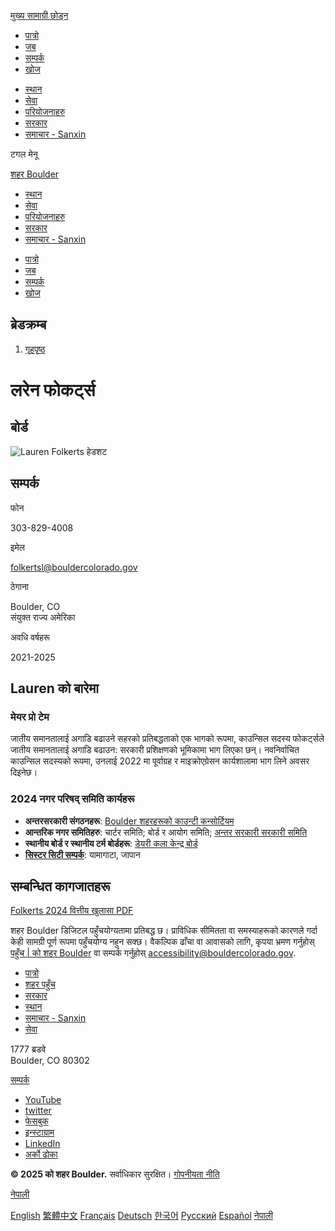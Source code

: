 [मुख्य सामाग्री छोड्न](https://bouldercolorado.gov/ne/person/lauren-folkerts/)

- [पात्रो](https://bouldercolorado.gov/ne/events)
- [जब](https://bouldercolorado.gov/ne/work-for-boulder)
- [सम्पर्क](https://bouldercolorado.gov/ne/contact-us)
- [खोज](https://bouldercolorado.gov/ne/search?cludorefurl=https%3A%2F%2Fbouldercolorado.gov%2Fne%2Fperson%2Flauren-folkerts&cludorefpt=Lauren%20Folkerts)

<!--THE END-->

- [स्थान](https://bouldercolorado.gov/ne/locations)
- [सेवा](https://bouldercolorado.gov/ne/services)
- [परियोजनाहरु](https://bouldercolorado.gov/ne/projects)
- [सरकार](https://bouldercolorado.gov/ne/government)
- [समाचार - Sanxin](https://bouldercolorado.gov/ne/news)

टगल मेनू

[शहर Boulder](https://bouldercolorado.gov/ne "गृहपृष्ठ")

- [स्थान](https://bouldercolorado.gov/ne/locations)
- [सेवा](https://bouldercolorado.gov/ne/services)
- [परियोजनाहरु](https://bouldercolorado.gov/ne/projects)
- [सरकार](https://bouldercolorado.gov/ne/government)
- [समाचार - Sanxin](https://bouldercolorado.gov/ne/news)

<!--THE END-->

- [पात्रो](https://bouldercolorado.gov/ne/events)
- [जब](https://bouldercolorado.gov/ne/work-for-boulder)
- [सम्पर्क](https://bouldercolorado.gov/ne/contact-us)
- [खोज](https://bouldercolorado.gov/ne/search?cludorefurl=https%3A%2F%2Fbouldercolorado.gov%2Fne%2Fperson%2Flauren-folkerts&cludorefpt=Lauren%20Folkerts)

## ब्रेडक्रम्ब

1. [गृहपृष्ठ](https://bouldercolorado.gov/ne)

# लरेन फोकर्ट्स

## बोर्ड

![Lauren Folkerts हेडशट](https://bouldercolorado.gov/sites/default/files/styles/portrait_229x338/public/2023-12/lauren-folkerts.jpg?itok=y8Pr3uXx)

## सम्पर्क

फोन

303-829-4008

इमेल

[folkertsl@bouldercolorado.gov](mailto:folkertsl@bouldercolorado.gov)

ठेगाना

Boulder, CO  
संयुक्त राज्य अमेरिका

अवधि वर्षहरू

2021-2025

## Lauren को बारेमा

### मेयर प्रो टेम

जातीय समानतालाई अगाडि बढाउने सहरको प्रतिबद्धताको एक भागको रूपमा, काउन्सिल सदस्य फोकर्ट्सले जातीय समानतालाई अगाडि बढाउन: सरकारी प्रशिक्षणको भूमिकामा भाग लिएका छन्। नवनिर्वाचित काउन्सिल सदस्यको रूपमा, उनलाई 2022 मा पूर्वाग्रह र माइक्रोएग्रेसन कार्यशालामा भाग लिने अवसर दिइनेछ।

### 2024 नगर परिषद् समिति कार्यहरू

- **अन्तरसरकारी संगठनहरू**: [Boulder शहरहरूको काउन्टी कन्सोर्टियम](https://www.bouldercounty.org/departments/commissioners/consortium-of-cities)
- **आन्तरिक नगर समितिहरु**: चार्टर समिति; बोर्ड र आयोग समिति; [अन्तर सरकारी सरकारी समिति](https://bouldercolorado.gov/ne/services/intergovernmental-affairs)
- **स्थानीय बोर्ड र स्थानीय टर्म बोर्डहरू**: [डेयरी कला केन्द्र बोर्ड](https://thedairy.org/about/board-staff)
- [**सिस्टर सिटी सम्पर्क**](https://bouldercolorado.gov/ne/services/boulder-sister-city-program): यामागाटा, जापान

## सम्बन्धित कागजातहरू

[Folkerts 2024 वित्तीय खुलासा PDF](https://bouldercolorado.gov/ne/media/14902/download?inline)

शहर Boulder डिजिटल पहुँचयोग्यतामा प्रतिबद्ध छ। प्राविधिक सीमितता वा समस्याहरूको कारणले गर्दा केही सामग्री पूर्ण रूपमा पहुँचयोग्य नहुन सक्छ। वैकल्पिक ढाँचा वा आवासको लागि, कृपया भ्रमण गर्नुहोस् [पहुँच | को शहर Boulder](https://bouldercolorado.gov/ne/services/accessibility) वा सम्पर्क गर्नुहोस् [accessibility@bouldercolorado.gov](mailto:accessibility@bouldercolorado.gov).

- [पात्रो](https://bouldercolorado.gov/ne/events)
- [शहर पहुँच](https://bouldercolorado.gov/ne/services/accessibility)
- [सरकार](https://bouldercolorado.gov/ne/government)
- [स्थान](https://bouldercolorado.gov/ne/locations)
- [समाचार - Sanxin](https://bouldercolorado.gov/ne/news)
- [सेवा](https://bouldercolorado.gov/ne/services)

1777 ब्रडवे  
Boulder, CO 80302

[सम्पर्क](https://bouldercolorado.gov/ne/contact-us)

- [YouTube](https://www.youtube.com/user/bouldercoloradogov)
- [twitter](https://twitter.com/bouldercolorado)
- [फेसबुक](https://www.facebook.com/bouldercolorado.gov)
- [इन्स्टाग्राम](https://www.instagram.com/cityofboulder)
- [LinkedIn](https://www.linkedin.com/company/city-of-boulder)
- [अर्को ढोका](https://nextdoor.com/agency-detail/co/boulder/city-of-boulder-1)

**© 2025 को शहर Boulder.** सर्वाधिकार सुरक्षित। [गोपनीयता नीति](https://bouldercolorado.gov/ne/privacy-policy)

[नेपाली](https://bouldercolorado.gov/ne/person/lauren-folkerts)

[English](https://bouldercolorado.gov/person/lauren-folkerts "English") [繁體中文](https://bouldercolorado.gov/zh-TW/person/lauren-folkerts "繁體中文") [Français](https://bouldercolorado.gov/fr/person/lauren-folkerts "Français") [Deutsch](https://bouldercolorado.gov/de/person/lauren-folkerts "Deutsch") [한국어](https://bouldercolorado.gov/ko/person/lauren-folkerts "한국어") [Русский](https://bouldercolorado.gov/ru/person/lauren-folkerts "Русский") [Español](https://bouldercolorado.gov/es/person/lauren-folkerts "Español") [नेपाली](https://bouldercolorado.gov/ne/person/lauren-folkerts "नेपाली")